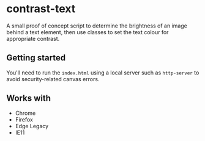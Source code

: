 # contrast-text
A small proof of concept script to determine the brightness of an image behind a text element, then use classes to set the text colour for appropriate contrast.

## Getting started
You'll need to run the `index.html` using a local server such as `http-server` to avoid security-related canvas errors.

## Works with
- Chrome
- Firefox
- Edge Legacy
- IE11
